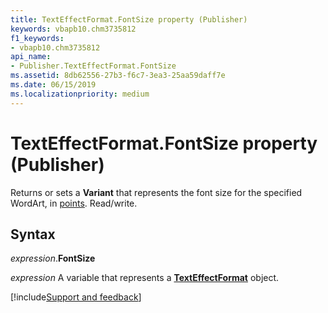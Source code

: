 ```yaml
---
title: TextEffectFormat.FontSize property (Publisher)
keywords: vbapb10.chm3735812
f1_keywords:
- vbapb10.chm3735812
api_name:
- Publisher.TextEffectFormat.FontSize
ms.assetid: 8db62556-27b3-f6c7-3ea3-25aa59daff7e
ms.date: 06/15/2019
ms.localizationpriority: medium
---
```



# TextEffectFormat.FontSize property (Publisher)

Returns or sets a **Variant** that represents the font size for the specified WordArt, in [points](../language/glossary/vbe-glossary.md#point). Read/write.


## Syntax

_expression_.**FontSize**

_expression_ A variable that represents a **[TextEffectFormat](Publisher.TextEffectFormat.md)** object.



[!include[Support and feedback](~/includes/feedback-boilerplate.md)]